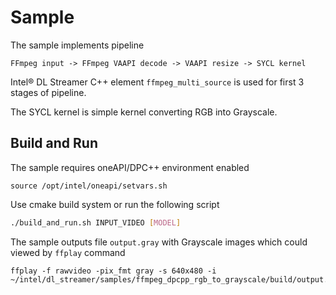 # Sample

The sample implements pipeline
```
FFmpeg input -> FFmpeg VAAPI decode -> VAAPI resize -> SYCL kernel
```

Intel® DL Streamer C++ element `ffmpeg_multi_source` is used for first 3 stages of pipeline.

The SYCL kernel is simple kernel converting RGB into Grayscale.

## Build and Run

The sample requires oneAPI/DPC++ environment enabled
```
source /opt/intel/oneapi/setvars.sh
```

Use cmake build system or run the following script

```sh
./build_and_run.sh INPUT_VIDEO [MODEL]
```

The sample outputs file `output.gray` with Grayscale images which could viewed by `ffplay` command
```
ffplay -f rawvideo -pix_fmt gray -s 640x480 -i ~/intel/dl_streamer/samples/ffmpeg_dpcpp_rgb_to_grayscale/build/output.gray
```
